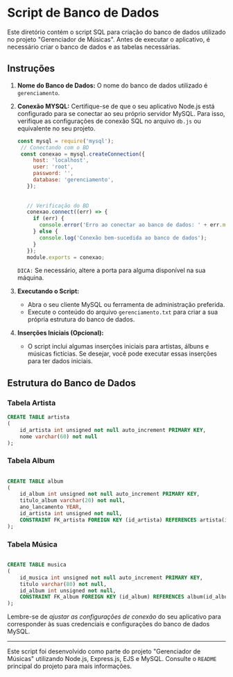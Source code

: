 # Script de Banco de Dados

Este diretório contém o script SQL para criação do banco de dados utilizado no projeto "Gerenciador de Músicas". Antes de executar o aplicativo, é necessário criar o banco de dados e as tabelas necessárias.

## Instruções

1. **Nome do Banco de Dados:** O nome do banco de dados utilizado é `gerenciamento`.

2. **Conexão MYSQL:** Certifique-se de que o seu aplicativo Node.js está configurado para se conectar ao seu próprio servidor MySQL. Para isso, verifique as configurações de conexão SQL no arquivo `db.js` ou equivalente no seu projeto.

   ```js
   const mysql = require('mysql');
	// Conectando com o BD
	const conexao = mysql.createConnection({
	    host: 'localhost',
	    user: 'root',
	    password: '',
	    database: 'gerenciamento',
	  });
	  
	  
	  // Verificação do BD
	  conexao.connect((err) => {
	    if (err) {
	      console.error('Erro ao conectar ao banco de dados: ' + err.message);
	    } else {
	      console.log('Conexão bem-sucedida ao banco de dados');
	    }
	  });
	  module.exports = conexao;

   ```
   `DICA:` Se necessário, altere a porta para alguma disponível na sua máquina.

3. **Executando o Script:**
   - Abra o seu cliente MySQL ou ferramenta de administração preferida.
   - Execute o conteúdo do arquivo `gerenciamento.txt` para criar a sua própria estrutura do banco de dados.

4. **Inserções Iniciais (Opcional):**
   - O script inclui algumas inserções iniciais para artistas, álbuns e músicas fictícias. Se desejar, você pode executar essas inserções para ter dados iniciais.


## Estrutura do Banco de Dados

### Tabela Artista
```sql
CREATE TABLE artista
(
	id_artista int unsigned not null auto_increment PRIMARY KEY,
    nome varchar(60) not null
);

```

### Tabela Album
````sql

CREATE TABLE album
(
	id_album int unsigned not null auto_increment PRIMARY KEY,
    titulo_album varchar(20) not null,
    ano_lancamento YEAR,
    id_artista int unsigned not null,
    CONSTRAINT FK_artista FOREIGN KEY (id_artista) REFERENCES artista(id_artista)
);

````
### Tabela Música
````sql

CREATE TABLE musica
(
	id_musica int unsigned not null auto_increment PRIMARY KEY,
    titulo varchar(80) not null,
    id_album int unsigned not null,
    CONSTRAINT FK_album FOREIGN KEY (id_album) REFERENCES album(id_album)
);
````


Lembre-se de *ajustar as configurações de conexão* do seu aplicativo para corresponder às suas credenciais e configurações do banco de dados MySQL.

---

Este script foi desenvolvido como parte do projeto "Gerenciador de Músicas" utilizando Node.js, Express.js, EJS e MySQL. Consulte o `README` principal do projeto para mais informações.
